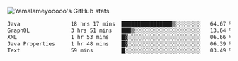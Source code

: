 ![Yamalameyooooo's GitHub stats](https://github-readme-stats.vercel.app/api?username=yamalameyooooo&theme=transparent&show_icons=true\&show=reviews,discussions_started,discussions_answered,prs_merged,prs_merged_percentage)

<!--START_SECTION:waka-->

```txt
Java                18 hrs 17 mins  ████████████████▒░░░░░░░░   64.67 %
GraphQL             3 hrs 51 mins   ███▒░░░░░░░░░░░░░░░░░░░░░   13.64 %
XML                 1 hr 53 mins    █▓░░░░░░░░░░░░░░░░░░░░░░░   06.66 %
Java Properties     1 hr 48 mins    █▓░░░░░░░░░░░░░░░░░░░░░░░   06.39 %
Text                59 mins         █░░░░░░░░░░░░░░░░░░░░░░░░   03.49 %
```

<!--END_SECTION:waka-->

